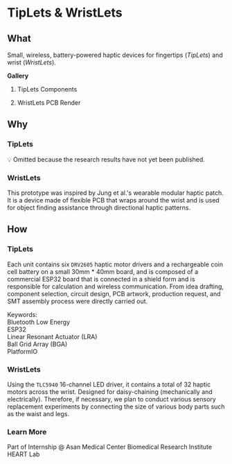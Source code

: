 # TipLets & WristLets

## What

Small, wireless, battery-powered haptic devices for fingertips (*TipLets*) and wrist (*WristLets*).

**Gallery**
1. TipLets Components
    <!-- <img class="aspect-square object-cover rounded-lg shadow-xl" src="/assets/TipletsWristLets/tiplets_pcbs.jpg"> -->

2. WristLets PCB Render
    <!-- <img class="aspect-square object-cover rounded-lg shadow-xl" src="/assets/TipletsWristLets/wristlets3.jpg"> -->

## Why

### TipLets

<aside>
💡 Omitted because the research results have not yet been published.

</aside>

### WristLets

This prototype was inspired by Jung et al.'s wearable modular haptic patch. It is a device made of flexible PCB that wraps around the wrist and is used for object finding assistance through directional haptic patterns.

## How

### TipLets

Each unit contains six `DRV2605` haptic motor drivers and a rechargeable coin cell battery on a small 30mm * 40mm board, and is composed of a commercial ESP32 board that is connected in a shield form and is responsible for calculation and wireless communication. From idea drafting, component selection, circuit design, PCB artwork, production request, and SMT assembly process were directly carried out.

<aside>
<div class="font-semibold leading-10">Keywords:
  <div class="ml-4 text-xs inline-flex items-center font-bold leading-sm px-3 py-1 bg-white rounded-full border">Bluetooth Low Energy</div>
  <div class="ml-4 text-xs inline-flex items-center font-bold leading-sm px-3 py-1 bg-white rounded-full border">ESP32</div>
  <div class="ml-4 text-xs inline-flex items-center font-bold leading-sm px-3 py-1 bg-white rounded-full border">Linear Resonant Actuator (LRA)</div>
  <div class="ml-4 text-xs inline-flex items-center font-bold leading-sm px-3 py-1 bg-white rounded-full border">Ball Grid Array (BGA)</div>
  <div class="ml-4 text-xs inline-flex items-center font-bold leading-sm px-3 py-1 rounded-full bg-white text-gray-700 border">PlatformIO</div>
</div>
</aside>

### WristLets

Using the `TLC5940` 16-channel LED driver, it contains a total of 32 haptic motors across the wrist. Designed for daisy-chaining (mechanically and electrically). Therefore, if necessary, we plan to conduct various sensory replacement experiments by connecting the size of various body parts such as the waist and legs.

### Learn More

Part of Internship @ Asan Medical Center Biomedical Research Institute HEART Lab